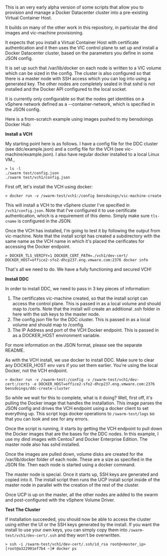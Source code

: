 This is an very early alpha version of some scripts that allow you to provision and manage a Docker Datacenter cluster into a pre-existing Virtual Container Host.

It builds on many of the other work in this repository, in particular the dind images and vic-machine provisioning.

It expects that you install a Virtual Container Host with certificate authentication and it then uses the VIC control plane to set up and install a Docker Datacenter cluster, based on the parameters you define in some JSON config. 

It is set up such that /var/lib/docker on each node is written to a VIC volume which can be sized in the config. The cluster is also configured so that there is a master node with SSH access which you can log into using a generated key. The other nodes are completely sealed in that sshd is not installed and the Docker API configured to the local socket.

It is currently only configurable so that the nodes get identities on a vSphere network defined as a --container-network, which is specified in the JSON config.

Here is a from-scratch example using images pushed to my bensdoings Docker Hub:

**Install a VCH**

My starting point here is as follows. I have a config file for the DDC cluster (see ddc/example.json) and a config file for the VCH (see vic-machine/example.json). I also have regular docker installed to a local Linux VM.,

```
> ls -l
./swarm test/config.json
./swarm test/vch1/config.json
```

First off, let's install the VCH using docker:

```
> docker run -v /swarm-test/vch1:/config bensdoings/vic-machine-create
```
This will install a VCH to the vSphere cluster I've specified in ``/vch1/config.json``. Note that I've configured it to use certificate authentication, which is a requirement of this demo. Simply make sure ``tls-cname`` is configured in the JSON.

Once the VCH has installed, I'm going to test it by following the output from vic-machine. Note that the install script has created a subdirectory with the same name as the VCH name in which it's placed the cerificates for accessing the Docker endpoint.

```
> DOCKER_TLS_VERIFY=1 DOCKER_CERT_PATH=./vch1/dev-cert/ DOCKER_HOST=office2-sfo2-dhcp237.eng.vmware.com:2376 docker info
```
That's all we need to do. We have a fully functioning and secured VCH!

**Install DDC**

In order to install DDC, we need to pass in 3 key pieces of information:

1) The certificates vic-machine created, so that the install script can access the control plane. This is passed in as a local volume and should map to /certs. Note that the install will create an additional .ssh folder in here with the ssh keys to the master node.
2) The config.json file for the DDC cluster. This is passed in as a local volume and should map to /config.
3) The IP Address and port of the VCH Docker endpoint. This is passed in as a DOCKER_HOST environment variable.

For more information on the JSON format, please see the separate README. 

As with the VCH install, we use docker to install DDC. Make sure to clear any DOCKER_HOST env vars if you set them earlier. You're using the local Docker, not the VCH endpoint.

```
> docker run -v /swarm-test:/config -v /swarm-test/vch1/dev-cert:/certs -e DOCKER_HOST=office2-sfo2-dhcp237.eng.vmware.com:2376 bensdoings/ddc-create-cluster
```
So while we wait for this to complete, what is it doing? Well, first off, it's pulling the Docker image that handles the installation. This image parses the JSON config and drives the VCH endpoint using a docker client to set everything up. This script logs docker operations to ``/swarm-test/logs`` so that you can look and see for any errors.

Once the script is running, it starts by getting the VCH endpoint to pull down the Docker images that are the bases for the DDC nodes. In this example, I use my dind images with Centos7 and Docker Enterprise Edition. The master node also has sshd installed.

Once the images are pulled down, volume disks are created for the /var/lib/docker folder of each node. These are a size as specified in the JSON file. Then each node is started using a docker command.

The master node is special. Once it starts up, SSH keys are generated and copied into it. The install script then runs the UCP install script inside of the master node in parallel with the creation of the rest of the cluster.

Once UCP is up on the master, all the other nodes are added to the swarm and post-configured with the vSphere Volume Driver.

**Test The Cluster**

If installation succeeded, you should now be able to access the cluster using either the UI or the SSH keys generated by the install. If you want the install to use your own keys, you can simply copy them into ``/swarm-test/vch1/dev-cert/.ssh`` and they won't be overwritten.

```
> ssh -i /swarm-test/vch1/dev-cert/.ssh/id_rsa root@<master_ip>
[root@a322901ef7b4 ~]# docker ps
```
